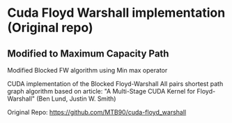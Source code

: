 # Cuda Floyd Warshall implementation (Original repo)
## Modified to Maximum Capacity Path

Modified Blocked FW algorithm using Min max operator

CUDA implementation of the Blocked Floyd-Warshall All pairs shortest path graph algorithm
based on article:
"A Multi-Stage CUDA Kernel for Floyd-Warshall" (Ben Lund, Justin W. Smith)

Original Repo: https://github.com/MTB90/cuda-floyd_warshall